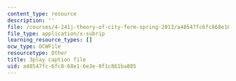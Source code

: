 ```yaml
---
content_type: resource
description: ''
file: /courses/4-241j-theory-of-city-form-spring-2013/a48547fc6fc868e16e3e0f1c861ba885_urE_22UEO_8.srt
file_type: application/x-subrip
learning_resource_types: []
ocw_type: OCWFile
resourcetype: Other
title: 3play caption file
uid: a48547fc-6fc8-68e1-6e3e-0f1c861ba885
---
```

